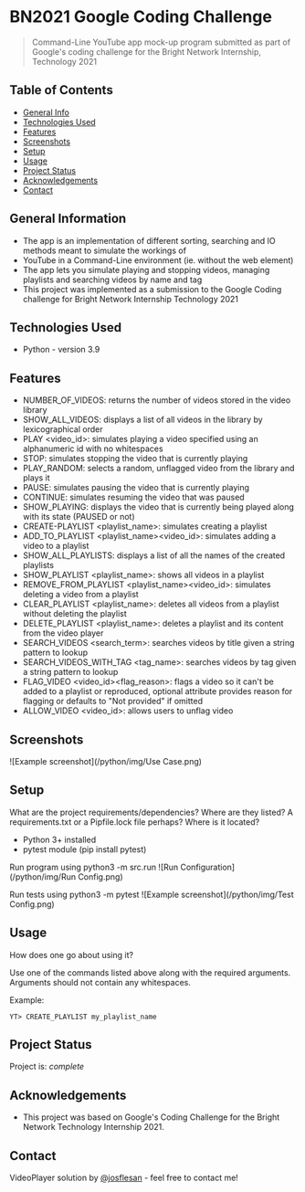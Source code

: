 # BN2021 Google Coding Challenge
> Command-Line YouTube app mock-up program submitted as part of Google's coding challenge for the
> Bright Network Internship, Technology 2021

## Table of Contents
* [General Info](#general-information)
* [Technologies Used](#technologies-used)
* [Features](#features)
* [Screenshots](#screenshots)
* [Setup](#setup)
* [Usage](#usage)
* [Project Status](#project-status)
* [Acknowledgements](#acknowledgements)
* [Contact](#contact)
<!-- * [License](#license) -->


## General Information
- The app is an implementation of different sorting, searching and IO methods meant to simulate the workings of
- YouTube in a Command-Line environment (ie. without the web element)
- The app lets you simulate playing and stopping videos, managing playlists and searching videos by name and tag
- This project was implemented as a submission to the Google Coding challenge for Bright Network Internship Technology 2021


## Technologies Used
- Python - version 3.9


## Features
- NUMBER_OF_VIDEOS: returns the number of videos stored in the video library
- SHOW_ALL_VIDEOS: displays a list of all videos in the library by lexicographical order
- PLAY <video_id>: simulates playing a video specified using an alphanumeric id with no whitespaces
- STOP: simulates stopping the video that is currently playing
- PLAY_RANDOM: selects a random, unflagged video from the library and plays it
- PAUSE: simulates pausing the video that is currently playing
- CONTINUE: simulates resuming the video that was paused
- SHOW_PLAYING: displays the video that is currently being played along with its state (PAUSED or not)
- CREATE-PLAYLIST <playlist_name>: simulates creating a playlist 
- ADD_TO_PLAYLIST <playlist_name><video_id>: simulates adding a video to a playlist
- SHOW_ALL_PLAYLISTS: displays a list of all the names of the created playlists
- SHOW_PLAYLIST <playlist_name>: shows all videos in a playlist
- REMOVE_FROM_PLAYLIST <playlist_name><video_id>: simulates deleting a video from a playlist
- CLEAR_PLAYLIST <playlist_name>: deletes all videos from a playlist without deleting the playlist
- DELETE_PLAYLIST <playlist_name>: deletes a playlist and its content from the video player
- SEARCH_VIDEOS <search_term>: searches videos by title given a string pattern to lookup
- SEARCH_VIDEOS_WITH_TAG <tag_name>: searches videos by tag given a string pattern to lookup
- FLAG_VIDEO <video_id><flag_reason>: flags a video so it can't be added to a playlist or reproduced, optional attribute provides reason for flagging or defaults to "Not provided" if omitted
- ALLOW_VIDEO <video_id>: allows users to unflag video 


## Screenshots
![Example screenshot](/python/img/Use Case.png)


## Setup
What are the project requirements/dependencies? Where are they listed? A requirements.txt or a Pipfile.lock file perhaps? Where is it located?

- Python 3+ installed
- pytest module (pip install pytest)

Run program using python3 -m src.run
![Run Configuration](/python/img/Run Config.png)

Run tests using python3 -m pytest 
![Example screenshot](/python/img/Test Config.png)


## Usage
How does one go about using it?

Use one of the commands listed above along with the required arguments.
Arguments should not contain any whitespaces.

Example:

`YT> CREATE_PLAYLIST my_playlist_name`


## Project Status
Project is:  _complete_


## Acknowledgements

- This project was based on Google's Coding Challenge for the Bright Network Technology Internship 2021.


## Contact
VideoPlayer solution by [@josflesan](josue.fle.sanc@gmail.com) - feel free to contact me!
